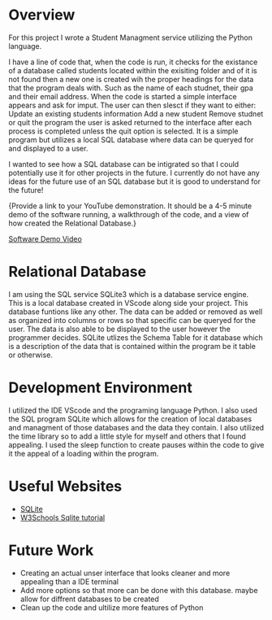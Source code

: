 # Overview

For this project I wrote a Student Managment service utilizing the Python language.

I have a line of code that, when the code is run, it checks for the existance of a database called students located within the exisiting folder and of it is not found then a new one is created wih the proper headings for the data that the program deals with. Such as the name of each studnet, their gpa and their email address. When the code is started a simple interface appears and ask for imput. The user can then slesct if they want to either:
Update an existing students information
Add a new student
Remove studnet 
or quit the program
the user is asked returned to the interface after each process is completed unless the quit option is selected. It is a simple program but utilizes a local SQL database where data can be queryed for and displayed to a user. 

I wanted to see how a SQL database can be intigrated so that I could potentially use it for other projects in the future. I currently do not have any ideas for the future use of an SQL database but it is good to understand for the future!

{Provide a link to your YouTube demonstration. It should be a 4-5 minute demo of the software running, a walkthrough of the code, and a view of how created the Relational Database.}

[Software Demo Video](http://youtube.link.goes.here)

# Relational Database

I am using the SQL service SQLite3 which is a database service engine. This is a local database created in VScode along side your project. This database funtions like any other. The data can be added or removed as well as organized into columns or rows so that specific can be queryed for the user. The data is also able to be displayed to the user however the programmer decides. SQLite utlizes the Schema Table for it database which is a description of the data that is contained within the program be it table or otherwise.

# Development Environment

I utilized the IDE VScode and the programing language Python. I also used the SQL program SQLite which allows for the creation of local databases and managment of those databases and the data they contain. I also utilized the time library so to add a little style for myself and others that I found appealing. I used the sleep function to create pauses within the code to give it the appeal of a loading within the program. 

# Useful Websites

- [SQLite](https://www.sqlite.org/index.html)
- [W3Schools Sqlite tutorial](https://www.w3schools.blog/sqlite-tutorial)

# Future Work

- Creating an actual unser interface that looks cleaner and more appealing than a IDE terminal 
- Add more options so that more can be done with this database. maybe allow for diffrent databases to be created
- Clean up the code and ultilize more features of Python